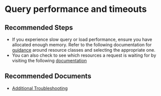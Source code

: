 <properties
	pageTitle="Query performance and timeouts"
	description="Query performance and timeouts"
	service="microsoft.sql"
	resource="servers"
	authors="saltug,mlee3gsd"
	ms.author="saltug,martinle"
	supportTopicIds=""
	productPesIds=""
	displayOrder="8"
	selfHelpType="resource"
	resourceTags="datawarehouse"
	articleId="dw-performanceandqueryexecution-queryperformanceandtimeouts-mooncake"
	cloudEnvironments="MoonCake"
	ownershipId="AzureData_AzureSQLDB"
/>
# Query performance and timeouts

## **Recommended Steps**

* If you experience slow query or load performance, ensure you have allocated enough memory. Refer to the following documentation for [guidance](https://docs.azure.cn/sql-data-warehouse/resource-classes-for-workload-management#example-code-for-finding-the-best-resource-class) around resource classes and selecting the appropriate one.
* You can also check to see which resources a request is waiting for by visiting the following [documentation](https://docs.azure.cn/sql-data-warehouse/analyze-your-workload)

## **Recommended Documents**

* [Additional Troubleshooting](https://docs.azure.cn/sql-data-warehouse/sql-data-warehouse-troubleshoot)

